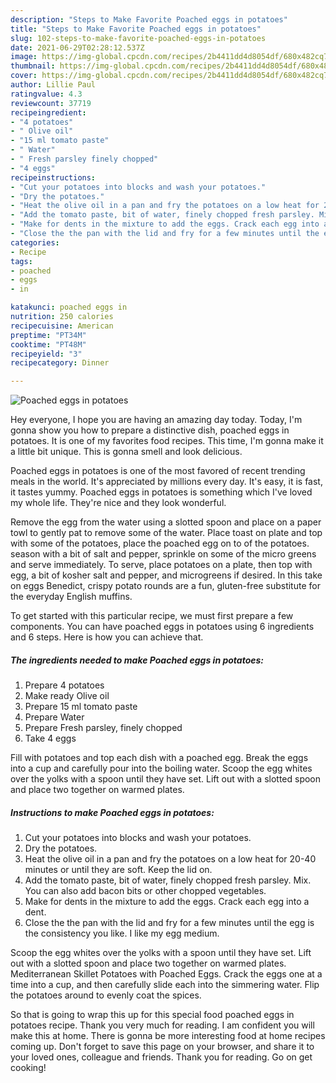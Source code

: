 ```yaml
---
description: "Steps to Make Favorite Poached eggs in potatoes"
title: "Steps to Make Favorite Poached eggs in potatoes"
slug: 102-steps-to-make-favorite-poached-eggs-in-potatoes
date: 2021-06-29T02:28:12.537Z
image: https://img-global.cpcdn.com/recipes/2b4411dd4d8054df/680x482cq70/poached-eggs-in-potatoes-recipe-main-photo.jpg
thumbnail: https://img-global.cpcdn.com/recipes/2b4411dd4d8054df/680x482cq70/poached-eggs-in-potatoes-recipe-main-photo.jpg
cover: https://img-global.cpcdn.com/recipes/2b4411dd4d8054df/680x482cq70/poached-eggs-in-potatoes-recipe-main-photo.jpg
author: Lillie Paul
ratingvalue: 4.3
reviewcount: 37719
recipeingredient:
- "4 potatoes"
- " Olive oil"
- "15 ml tomato paste"
- " Water"
- " Fresh parsley finely chopped"
- "4 eggs"
recipeinstructions:
- "Cut your potatoes into blocks and wash your potatoes."
- "Dry the potatoes."
- "Heat the olive oil in a pan and fry the potatoes on a low heat for 20-40 minutes or until they are soft. Keep the lid on."
- "Add the tomato paste, bit of water, finely chopped fresh parsley. Mix. You can also add bacon bits or other chopped vegetables."
- "Make for dents in the mixture to add the eggs. Crack each egg into a dent."
- "Close the the pan with the lid and fry for a few minutes until the egg is the consistency you like. I like my egg medium."
categories:
- Recipe
tags:
- poached
- eggs
- in

katakunci: poached eggs in 
nutrition: 250 calories
recipecuisine: American
preptime: "PT34M"
cooktime: "PT48M"
recipeyield: "3"
recipecategory: Dinner

---
```



![Poached eggs in potatoes](https://img-global.cpcdn.com/recipes/2b4411dd4d8054df/680x482cq70/poached-eggs-in-potatoes-recipe-main-photo.jpg)

Hey everyone, I hope you are having an amazing day today. Today, I'm gonna show you how to prepare a distinctive dish, poached eggs in potatoes. It is one of my favorites food recipes. This time, I'm gonna make it a little bit unique. This is gonna smell and look delicious.

Poached eggs in potatoes is one of the most favored of recent trending meals in the world. It's appreciated by millions every day. It's easy, it is fast, it tastes yummy. Poached eggs in potatoes is something which I've loved my whole life. They're nice and they look wonderful.

Remove the egg from the water using a slotted spoon and place on a paper towl to gently pat to remove some of the water. Place toast on plate and top with some of the potatoes, place the poached egg on to of the potatoes. season with a bit of salt and pepper, sprinkle on some of the micro greens and serve immediately. To serve, place potatoes on a plate, then top with egg, a bit of kosher salt and pepper, and microgreens if desired. In this take on eggs Benedict, crispy potato rounds are a fun, gluten-free substitute for the everyday English muffins.


To get started with this particular recipe, we must first prepare a few components. You can have poached eggs in potatoes using 6 ingredients and 6 steps. Here is how you can achieve that.

<!--inarticleads1-->

##### The ingredients needed to make Poached eggs in potatoes:

1. Prepare 4 potatoes
1. Make ready  Olive oil
1. Prepare 15 ml tomato paste
1. Prepare  Water
1. Prepare  Fresh parsley, finely chopped
1. Take 4 eggs


Fill with potatoes and top each dish with a poached egg. Break the eggs into a cup and carefully pour into the boiling water. Scoop the egg whites over the yolks with a spoon until they have set. Lift out with a slotted spoon and place two together on warmed plates. 

<!--inarticleads2-->

##### Instructions to make Poached eggs in potatoes:

1. Cut your potatoes into blocks and wash your potatoes.
1. Dry the potatoes.
1. Heat the olive oil in a pan and fry the potatoes on a low heat for 20-40 minutes or until they are soft. Keep the lid on.
1. Add the tomato paste, bit of water, finely chopped fresh parsley. Mix. You can also add bacon bits or other chopped vegetables.
1. Make for dents in the mixture to add the eggs. Crack each egg into a dent.
1. Close the the pan with the lid and fry for a few minutes until the egg is the consistency you like. I like my egg medium.


Scoop the egg whites over the yolks with a spoon until they have set. Lift out with a slotted spoon and place two together on warmed plates. Mediterranean Skillet Potatoes with Poached Eggs. Crack the eggs one at a time into a cup, and then carefully slide each into the simmering water. Flip the potatoes around to evenly coat the spices. 

So that is going to wrap this up for this special food poached eggs in potatoes recipe. Thank you very much for reading. I am confident you will make this at home. There is gonna be more interesting food at home recipes coming up. Don't forget to save this page on your browser, and share it to your loved ones, colleague and friends. Thank you for reading. Go on get cooking!
